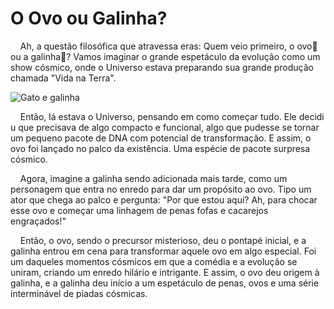 # O Ovo ou Galinha?

&nbsp;&nbsp;&nbsp;&nbsp;Ah, a questão filosófica que atravessa eras: Quem veio primeiro, o ovo🥚 ou a galinha🐔? Vamos imaginar o grande espetáculo da evolução como um show cósmico, onde o Universo estava preparando sua grande produção chamada "Vida na Terra".

![Gato e galinha](https://i.gifer.com/fxVv.gif)

&nbsp;&nbsp;&nbsp;&nbsp;Então, lá estava o Universo, pensando em como começar tudo. Ele decidi  u que precisava de algo compacto e funcional, algo que pudesse se tornar um pequeno pacote de DNA com potencial de transformação. E assim, o ovo foi lançado no palco da existência. Uma espécie de pacote surpresa cósmico.

&nbsp;&nbsp;&nbsp;&nbsp;Agora, imagine a galinha sendo adicionada mais tarde, como um personagem que entra no enredo para dar um propósito ao ovo. Tipo um ator que chega ao palco e pergunta: "Por que estou aqui? Ah, para chocar esse ovo e começar uma linhagem de penas fofas e cacarejos engraçados!"

&nbsp;&nbsp;&nbsp;&nbsp;Então, o ovo, sendo o precursor misterioso, deu o pontapé inicial, e a galinha entrou em cena para transformar aquele ovo em algo especial. Foi um daqueles momentos cósmicos em que a comédia e a evolução se uniram, criando um enredo hilário e intrigante. E assim, o ovo deu origem à galinha, e a galinha deu início a um espetáculo de penas, ovos e uma série interminável de piadas cósmicas.